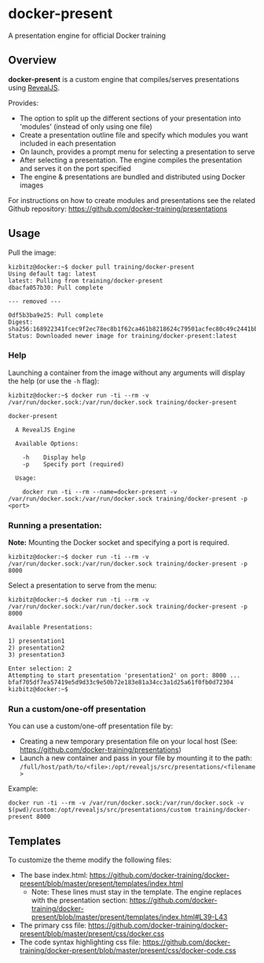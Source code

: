 # docker-present

A presentation engine for official Docker training

## Overview

**docker-present** is a custom engine that compiles/serves presentations using [RevealJS](https://github.com/hakimel/reveal.js/).

Provides:

- The option to split up the different sections of your presentation into 'modules' (instead of only using one file)
- Create a presentation outline file and specify which modules you want included in each presentation
- On launch, provides a prompt menu for selecting a presentation to serve
- After selecting a presentation. The engine compiles the presentation and serves it on the port specified
- The engine & presentations are bundled and distributed using Docker images

For instructions on how to create modules and presentations see the related Github repository: https://github.com/docker-training/presentations

## Usage

Pull the image:

```
kizbitz@docker:~$ docker pull training/docker-present
Using default tag: latest
latest: Pulling from training/docker-present
dbacfa057b30: Pull complete

--- removed ---

0df5b3ba9e25: Pull complete
Digest: sha256:168922341fcec9f2ec78ec8b1f62ca461b8218624c79501acfec80c49c2441bb
Status: Downloaded newer image for training/docker-present:latest
```

### Help

Launching a container from the image without any arguments will display the help (or use the `-h` flag):

```
kizbitz@docker:~$ docker run -ti --rm -v /var/run/docker.sock:/var/run/docker.sock training/docker-present

docker-present

  A RevealJS Engine

  Available Options:

    -h    Display help
    -p    Specify port (required)

  Usage:

    docker run -ti --rm --name=docker-present -v /var/run/docker.sock:/var/run/docker.sock training/docker-present -p <port>
```

### Running a presentation:

**Note:** Mounting the Docker socket and specifying a port is required.

```
kizbitz@docker:~$ docker run -ti --rm -v /var/run/docker.sock:/var/run/docker.sock training/docker-present -p 8000
```

Select a presentation to serve from the menu:

```
kizbitz@docker:~$ docker run -ti --rm -v /var/run/docker.sock:/var/run/docker.sock training/docker-present -p 8000

Available Presentations:

1) presentation1
2) presentation2
3) presentation3

Enter selection: 2
Attempting to start presentation 'presentation2' on port: 8000 ...
bfaf705df7ea57419e5d9d33c9e50b72e183e81a34cc3a1d25a61f0fb0d72304
kizbitz@docker:~$
```

### Run a custom/one-off presentation

You can use a custom/one-off presentation file by:

- Creating a new temporary presentation file on your local host (See: https://github.com/docker-training/presentations)
- Launch a new container and pass in your file by mounting it to the path: `/full/host/path/to/<file>:/opt/revealjs/src/presentations/<filename>`

Example:

```
docker run -ti --rm -v /var/run/docker.sock:/var/run/docker.sock -v $(pwd)/custom:/opt/revealjs/src/presentations/custom training/docker-present 8000
```

## Templates

To customize the theme modify the following files:

- The base index.html: https://github.com/docker-training/docker-present/blob/master/present/templates/index.html
  - Note: These lines must stay in the template. The engine replaces with the presentation section: https://github.com/docker-training/docker-present/blob/master/present/templates/index.html#L39-L43
- The primary css file: https://github.com/docker-training/docker-present/blob/master/present/css/docker.css
- The code syntax highlighting css file: https://github.com/docker-training/docker-present/blob/master/present/css/docker-code.css